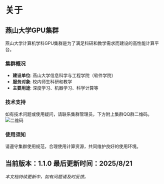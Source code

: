 # 关于

## 燕山大学GPU集群

燕山大学计算机学科GPU集群是为了满足科研和教学需求而建设的高性能计算平台。

### 集群概况

- **建设单位**: 燕山大学信息科学与工程学院（软件学院）
- **服务对象**: 校内师生科研和教学
- **主要用途**: 深度学习、机器学习、科学计算等

### 技术支持

如有技术问题或使用疑问，请联系集群管理员，下方附上集群QQ群二维码。
![二维码](/images/QRcode.jpg)

### 使用须知

请遵守集群使用规范，合理使用计算资源，共同维护良好的使用环境。

当前版本：1.1.0
最后更新时间：2025/8/21
---
*本文档持续更新中，如有问题请及时反馈。*